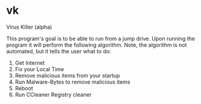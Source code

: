 vk
==

Virus Killer (alpha)

This program's goal is to be able to run from a jump drive.  Upon running the program it will perform the following algorithm.  Note, the algorithm is not automated, but it tells the user what to do:

1. Get Internet
2. Fix your Local Time
3. Remove malicious items from your startup
4. Run Malware-Bytes to remove malicious items
5. Reboot
6. Run CCleaner Registry cleaner
